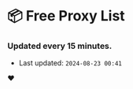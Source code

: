 # :package: Free Proxy List
### Updated every 15 minutes.

- Last updated: `2024-08-23 00:41`

:heart:
